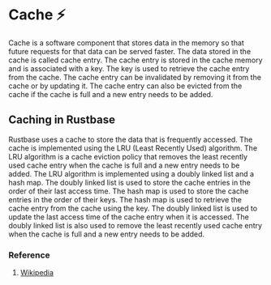 # Cache ⚡
Cache is a software component that stores data in the memory so that future requests for that data can be served faster. The data stored in the cache
is called cache entry. The cache entry is stored in the cache memory and is associated with a key. The key is used to retrieve the cache entry from
the cache. The cache entry can be invalidated by removing it from the cache or by updating it. The cache entry can also be evicted from the cache if
the cache is full and a new entry needs to be added.

## Caching in Rustbase
Rustbase uses a cache to store the data that is frequently accessed. The cache is implemented using the LRU (Least Recently Used) algorithm. The LRU
algorithm is a cache eviction policy that removes the least recently used cache entry when the cache is full and a new entry needs to be added.
The LRU algorithm is implemented using a doubly linked list and a hash map. The doubly linked list is used to store the cache entries in the order of
their last access time. The hash map is used to store the cache entries in the order of their keys. The hash map is used to retrieve the cache entry
from the cache using the key. The doubly linked list is used to update the last access time of the cache entry when it is accessed. The doubly linked
list is also used to remove the least recently used cache entry when the cache is full and a new entry needs to be added.

### Reference
1. [Wikipedia](<https://en.wikipedia.org/wiki/Cache_(computing)>)